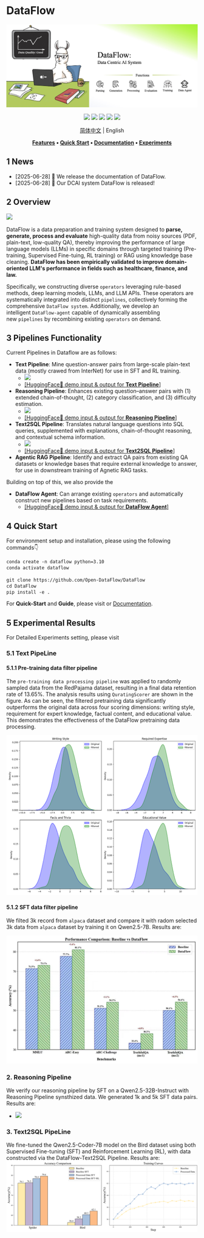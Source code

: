 # DataFlow

<div align="center">
  <img src="./static/images/Face.jpg">


[![](https://img.shields.io/github/license/Open-DataFlow/DataFlow)](https://github.com/Open-DataFlow/DataFlow/blob/main/LICENSE)
[![](https://img.shields.io/github/stars/Open-DataFlow/DataFlow?style=social)](https://github.com/Open-DataFlow/DataFlow)
[![](https://img.shields.io/github/issues-raw/Open-DataFlow/DataFlow)](https://github.com/Open-DataFlow/DataFlow/issues)
[![](https://img.shields.io/github/last-commit/Open-DataFlow/DataFlow)](https://github.com/Open-DataFlow/DataFlow/commits/main/)
[![](https://img.shields.io/github/contributors/Open-DataFlow/DataFlow)](https://github.com/Open-DataFlow/DataFlow/graphs/contributors)

[简体中文](./README.zh-CN.md) | English


**[Features](#Features) • [Quick Start](#Quick_Start) • [Documentation](https://open-dataflow.github.io/DataFlow-Doc/) • [Experiments](#Experiments)**

</div>

## 1 News
- [2025-06-28] 🎉 We release the documentation of DataFlow.
- [2025-06-28] 🎉 Our DCAI system DataFlow is released!

## 2 Overview

  <img src="./static/images/dataflow_framework.jpg">

DataFlow is a data preparation and training system designed to **parse, generate, process and evaluate** high-quality data from noisy sources (PDF, plain-text, low-quality QA), thereby improving the performance of large language models (LLMs) in specific domains through targeted training (Pre-training, Supervised Fine-tuing, RL training) or RAG using knowledge base cleaning. **DataFlow has been empirically validated to improve domain-oriented LLM's performance in fields such as healthcare, finance, and law.**

Specifically, we constructing diverse `operators` leveraging rule-based methods, deep learning models, LLMs, and LLM APIs. These operators are systematically integrated into distinct `pipelines`, collectively forming the comprehensive `DataFlow system`. Additionally, we develop an intelligent `DataFlow-agent` capable of dynamically assembling new `pipelines` by recombining existing `operators` on demand.



<!-- Text: 输入是烂数据 通过大模型 输出QA （主要是强化学习）
NL2SQL: 反向构造SQL QA
Reasonning：Question很短，构建长链COT ，是否有category，是否有难度（通过大模型）
Agentic RAG: 输入QA，出来是 QA。没有额外信息解决不了，必须要引入
Knowlege Base Cleaning: PDF，表格+doc text输入，输出是高质量知识库
Dataflow-agent: 用Agent自动合成pipeline。编排已有算子。 -->

## 3 Pipelines Functionality
Current Pipelines in Dataflow are as follows:
- **Text Pipeline**: Mine question-answer pairs from large-scale plain-text data (mostly crawed from InterNet) for use in SFT and RL training.
  - ![](./static/images/dataflow_text_pipeline.jpg)
  - [[HuggingFace🤗 demo input & output for **Text Pipeline**]](https://huggingface.co/datasets/Open-Dataflow/dataflow-demo-Text)
- **Reasoning Pipeline**: Enhances existing question–answer pairs with (1) extended chain-of-thought, (2) category classification, and (3) difficulty estimation.
  - ![](./static/images/dataflow_reasoning_pipeline.jpg)
  - [[HuggingFace🤗 demo input & output for **Reasoning Pipeline**]](https://huggingface.co/datasets/Open-Dataflow/dataflow-demo-Reasonning)
- **Text2SQL Pipeline**: Translates natural language questions into SQL queries, supplemented with explanations, chain-of-thought reasoning, and contextual schema information.
  - ![](./static/images/dataflow_text2sql_pipeline.jpg)
  - [[HuggingFace🤗 demo input & output for **Text2SQL Pipeline**]](https://huggingface.co/datasets/Open-Dataflow/dataflow-demo-Text2SQL)
- **Agentic RAG Pipeline**: Identify and extract QA pairs from existing QA datasets or knowledge bases that require external knowledge to answer, for use in downstream training of Agnetic RAG tasks.

<!-- - **Knowlege Base Cleaning Pipeline**: Extract and structure knowledge from unorganized sources like tables, PDFs, and Word documents into usable entries for downstream RAG or QA pair generation. -->



Building on top of this, we also provide the
- **DataFlow Agent**: Can arrange existing `operators` and automatically construct new pipelines based on task requirements.
  - [[HuggingFace🤗 demo input & output for **DataFlow Agent**]](https://huggingface.co/datasets/Open-Dataflow/dataflow-demo-Agent)


<!-- ### 3.1 Text Pipeline
![](./static/images/demo_reasoning.png) -->

## 4 Quick Start
For environment setup and installation, please using the following commands👇

```shell
conda create -n dataflow python=3.10
conda activate dataflow

git clone https://github.com/Open-DataFlow/DataFlow
cd DataFlow
pip install -e .
```

For **Quick-Start** and **Guide**, please visit or [Documentation](https://open-dataflow.github.io/DataFlow-Doc/).


## 5 Experimental Results
For Detailed Experiments setting, please visit 


### 5.1 Text PipeLine

#### 5.1.1 Pre-training data filter pipeline
The `pre-training data processing pipeline` was applied to randomly sampled data from the RedPajama dataset, resulting in a final data retention rate of 13.65%. The analysis results using `QuratingScorer` are shown in the figure. As can be seen, the filtered pretraining data significantly outperforms the original data across four scoring dimensions: writing style, requirement for expert knowledge, factual content, and educational value. This demonstrates the effectiveness of the DataFlow pretraining data processing.

![alt text](./static/images/text-pretrain.png)

#### 5.1.2 SFT data filter pipeline
We filted 3k record from `alpaca` dataset and compare it with radom selected 3k data from `alpaca` dataset by training it on Qwen2.5-7B. Results are:


![](./static/images/text-sft.png)
### 2. Reasoning Pipeline

We verify our reasoning pipeline by SFT on a Qwen2.5-32B-Instruct with Reasoning Pipeline synsthized data. We generated 1k and 5k SFT data pairs. Results are: 

- ![](./static/images/reasoning_performance.png)



### 3. Text2SQL PipeLine
We fine-tuned the Qwen2.5-Coder-7B model on the Bird dataset using both Supervised Fine-tuning (SFT) and Reinforcement Learning (RL), with data constructed via the DataFlow-Text2SQL Pipeline. Results are:
![alt text](./static/images/text2sql.png)

<!-- ## Statistics
<a href="https://star-history.com/#Open-DataFlow/DataFlow&Date">
 <picture>
   <source media="(prefers-color-scheme: dark)" srcset="https://api.star-history.com/svg?repos=Open-DataFlow/DataFlow&type=Date&theme=dark" />
   <source media="(prefers-color-scheme: light)" srcset="https://api.star-history.com/svg?repos=Open-DataFlow/DataFlow&type=Date" />
   <img alt="Star History Chart" src="https://api.star-history.com/svg?repos=Open-DataFlow/DataFlow&type=Date" />
 </picture>
</a>
 -->
